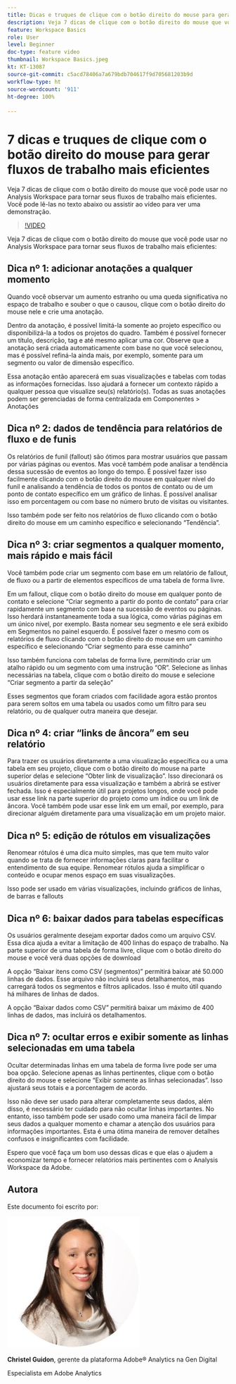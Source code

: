 ```yaml
---
title: Dicas e truques de clique com o botão direito do mouse para gerar fluxos de trabalho mais eficientes
description: Veja 7 dicas de clique com o botão direito do mouse que você pode usar no Analysis Workspace para tornar seus fluxos de trabalho mais eficientes.
feature: Workspace Basics
role: User
level: Beginner
doc-type: feature video
thumbnail: Workspace Basics.jpeg
kt: KT-13087
source-git-commit: c5acd78406a7a679bdb704617f9d705681203b9d
workflow-type: ht
source-wordcount: '911'
ht-degree: 100%

---
```



# 7 dicas e truques de clique com o botão direito do mouse para gerar fluxos de trabalho mais eficientes

Veja 7 dicas de clique com o botão direito do mouse que você pode usar no Analysis Workspace para tornar seus fluxos de trabalho mais eficientes. Você pode lê-las no texto abaixo ou assistir ao vídeo para ver uma demonstração.

>[!VIDEO](https://video.tv.adobe.com/v/3417736/?quality=12&learn=on)

Veja 7 dicas de clique com o botão direito do mouse que você pode usar no Analysis Workspace para tornar seus fluxos de trabalho mais eficientes:

## Dica nº 1: adicionar anotações a qualquer momento

Quando você observar um aumento estranho ou uma queda significativa no espaço de trabalho e souber o que o causou, clique com o botão direito do mouse nele e crie uma anotação.

Dentro da anotação, é possível limitá-la somente ao projeto específico ou disponibilizá-la a todos os projetos do quadro. Também é possível fornecer um título, descrição, tag e até mesmo aplicar uma cor. Observe que a anotação será criada automaticamente com base no que você selecionou, mas é possível refiná-la ainda mais, por exemplo, somente para um segmento ou valor de dimensão específico.

Essa anotação então aparecerá em suas visualizações e tabelas com todas as informações fornecidas. Isso ajudará a fornecer um contexto rápido a qualquer pessoa que visualize seu(s) relatório(s). Todas as suas anotações podem ser gerenciadas de forma centralizada em Componentes > Anotações

## Dica nº 2: dados de tendência para relatórios de fluxo e de funis

Os relatórios de funil (fallout) são ótimos para mostrar usuários que passam por várias páginas ou eventos. Mas você também pode analisar a tendência dessa sucessão de eventos ao longo do tempo. É possível fazer isso facilmente clicando com o botão direito do mouse em qualquer nível do funil e analisando a tendência de todos os pontos de contato ou de um ponto de contato específico em um gráfico de linhas. É possível analisar isso em porcentagem ou com base no número bruto de visitas ou visitantes.

Isso também pode ser feito nos relatórios de fluxo clicando com o botão direito do mouse em um caminho específico e selecionando “Tendência”.

## Dica nº 3: criar segmentos a qualquer momento, mais rápido e mais fácil

Você também pode criar um segmento com base em um relatório de fallout, de fluxo ou a partir de elementos específicos de uma tabela de forma livre.

Em um fallout, clique com o botão direito do mouse em qualquer ponto de contato e selecione “Criar segmento a partir do ponto de contato” para criar rapidamente um segmento com base na sucessão de eventos ou páginas. Isso herdará instantaneamente toda a sua lógica, como várias páginas em um único nível, por exemplo. Basta nomear seu segmento e ele será exibido em Segmentos no painel esquerdo. É possível fazer o mesmo com os relatórios de fluxo clicando com o botão direito do mouse em um caminho específico e selecionando “Criar segmento para esse caminho”

Isso também funciona com tabelas de forma livre, permitindo criar um atalho rápido ou um segmento com uma instrução “OR”. Selecione as linhas necessárias na tabela, clique com o botão direito do mouse e selecione “Criar segmento a partir da seleção”

Esses segmentos que foram criados com facilidade agora estão prontos para serem soltos em uma tabela ou usados como um filtro para seu relatório, ou de qualquer outra maneira que desejar.

## Dica nº 4: criar “links de âncora” em seu relatório

Para trazer os usuários diretamente a uma visualização específica ou a uma tabela em seu projeto, clique com o botão direito do mouse na parte superior delas e selecione “Obter link de visualização”. Isso direcionará os usuários diretamente para essa visualização e também a abrirá se estiver fechada. Isso é especialmente útil para projetos longos, onde você pode usar esse link na parte superior do projeto como um índice ou um link de âncora. Você também pode usar esse link em um email, por exemplo, para direcionar alguém diretamente para uma visualização em um projeto maior.

## Dica nº 5: edição de rótulos em visualizações

Renomear rótulos é uma dica muito simples, mas que tem muito valor quando se trata de fornecer informações claras para facilitar o entendimento de sua equipe. Renomear rótulos ajuda a simplificar o conteúdo e ocupar menos espaço em suas visualizações.

Isso pode ser usado em várias visualizações, incluindo gráficos de linhas, de barras e fallouts

## Dica nº 6: baixar dados para tabelas específicas

Os usuários geralmente desejam exportar dados como um arquivo CSV. Essa dica ajuda a evitar a limitação de 400 linhas do espaço de trabalho. Na parte superior de uma tabela de forma livre, clique com o botão direito do mouse e você verá duas opções de download

A opção “Baixar itens como CSV (segmentos)” permitirá baixar até 50.000 linhas de dados.  Esse arquivo não incluirá seus detalhamentos, mas carregará todos os segmentos e filtros aplicados. Isso é muito útil quando há milhares de linhas de dados.

A opção “Baixar dados como CSV” permitirá baixar um máximo de 400 linhas de dados, mas incluirá os detalhamentos.

## Dica nº 7: ocultar erros e exibir somente as linhas selecionadas em uma tabela

Ocultar determinadas linhas em uma tabela de forma livre pode ser uma boa opção. Selecione apenas as linhas pertinentes, clique com o botão direito do mouse e selecione “Exibir somente as linhas selecionadas”. Isso ajustará seus totais e a porcentagem de acordo.

Isso não deve ser usado para alterar completamente seus dados, além disso, é necessário ter cuidado para não ocultar linhas importantes. No entanto, isso também pode ser usado como uma maneira fácil de limpar seus dados a qualquer momento e chamar a atenção dos usuários para informações importantes. Esta é uma ótima maneira de remover detalhes confusos e insignificantes com facilidade.

Espero que você faça um bom uso dessas dicas e que elas o ajudem a economizar tempo e fornecer relatórios mais pertinentes com o Analysis Workspace da Adobe.

## Autora

Este documento foi escrito por:

![Christel Guidon](assets/christel-guidon.jpg)

**Christel Guidon**, gerente da plataforma Adobe® Analytics na Gen Digital

Especialista em Adobe Analytics
